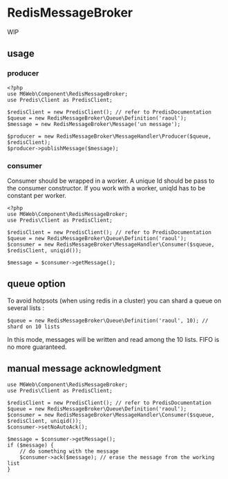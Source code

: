# RedisMessageBroker

WIP 

## usage 

### producer

```
<?php
use M6Web\Component\RedisMessageBroker;
use Predis\Client as PredisClient;

$redisClient = new PredisClient(); // refer to PredisDocumentation
$queue = new RedisMessageBroker\Queue\Definition('raoul');
$message = new RedisMessageBroker\Message('un message');

$producer = new RedisMessageBroker\MessageHandler\Producer($queue, $redisClient);
$producer->publishMessage($message);

```

### consumer

Consumer should be wrapped in a worker. A unique Id should be pass to the consumer constructor. If you work with a worker, uniqId has to be constant per worker.

```
<?php
use M6Web\Component\RedisMessageBroker;
use Predis\Client as PredisClient;

$redisClient = new PredisClient(); // refer to PredisDocumentation
$queue = new RedisMessageBroker\Queue\Definition('raoul');
$consumer = new RedisMessageBroker\MessageHandler\Consumer($squeue, $redisClient, uniqid());

$message = $consumer->getMessage();

```

## queue option

To avoid hotpsots (when using redis in a cluster) you can shard a queue on several lists : 

```
$queue = new RedisMessageBroker\Queue\Definition('raoul', 10); // shard on 10 lists
```

In this mode, messages will be written and read among the 10 lists. FIFO is no more guaranteed.

## manual message acknowledgment

```
use M6Web\Component\RedisMessageBroker;
use Predis\Client as PredisClient;

$redisClient = new PredisClient(); // refer to PredisDocumentation
$queue = new RedisMessageBroker\Queue\Definition('raoul');
$consumer = new RedisMessageBroker\MessageHandler\Consumer($squeue, $redisClient, uniqid());
$consumer->setNoAutoAck();

$message = $consumer->getMessage();
if ($message) {
    // do something with the message
    $consumer->ack($message); // erase the message from the working list
}
```
